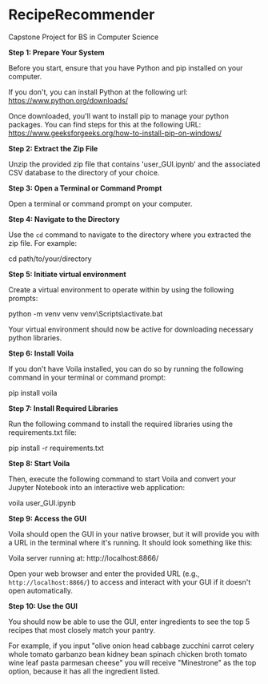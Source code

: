 # RecipeRecommender
Capstone Project for BS in Computer Science

**Step 1: Prepare Your System**

Before you start, ensure that you have Python and pip installed on your computer. 

If you don't, you can install Python at the following url: https://www.python.org/downloads/

Once downloaded, you'll want to install pip to manage your python packages. You can find steps for this at the following URL: https://www.geeksforgeeks.org/how-to-install-pip-on-windows/

**Step 2: Extract the Zip File**

Unzip the provided zip file that contains 'user_GUI.ipynb' and the associated CSV database to the directory of your choice.

**Step 3: Open a Terminal or Command Prompt**

Open a terminal or command prompt on your computer.

**Step 4: Navigate to the Directory**

Use the `cd` command to navigate to the directory where you extracted the zip file. For example:

cd path/to/your/directory

**Step 5: Initiate virtual environment**

Create a virtual environment to operate within by using the following prompts:

python -m venv venv
venv\Scripts\activate.bat

Your virtual environment should now be active for downloading necessary python libraries.

**Step 6: Install Voila**

If you don't have Voila installed, you can do so by running the following command in your terminal or command prompt:

pip install voila

**Step 7: Install Required Libraries**

Run the following command to install the required libraries using the requirements.txt file:

pip install -r requirements.txt

**Step 8: Start Voila**

Then, execute the following command to start Voila and convert your Jupyter Notebook into an interactive web application:

voila user_GUI.ipynb

**Step 9: Access the GUI**

Voila should open the GUI in your native browser, but it will provide you with a URL in the terminal where it's running. It should look something like this:

Voila server running at:
http://localhost:8866/

Open your web browser and enter the provided URL (e.g., `http://localhost:8866/`) to access and interact with your GUI if it doesn't open automatically.

**Step 10: Use the GUI**

You should now be able to use the GUI, enter ingredients to see the top 5 recipes that most closely match your pantry. 

For example, if you input "olive onion head cabbage zucchini carrot celery whole tomato garbanzo bean kidney bean spinach chicken broth tomato wine leaf pasta parmesan cheese" you will receive "Minestrone" as the top option, because it has all the ingredient listed.
